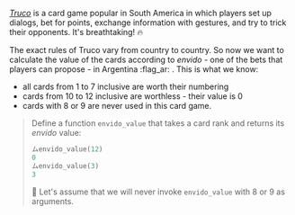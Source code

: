 [_Truco_](https://en.wikipedia.org/wiki/Truco) is a card game popular in South America in which players set up dialogs, bet for points, exchange information with gestures, and try to trick their opponents. It's breathtaking! 🔥

The exact rules of Truco vary from country to country. So now we want to calculate the value of the cards according to _envido_ - one of the bets that players can propose - in Argentina :flag_ar: . This is what we know:

* all cards from 1 to 7 inclusive are worth their numbering
* cards from 10 to 12 inclusive are worthless - their value is 0
* cards with 8 or 9 are never used in this card game.

> Define a function `envido_value` that takes a card rank and returns its _envido_ value:
>
> ```python
> ムenvido_value(12)
> 0
> ムenvido_value(3)
> 3
> ```
>
> :memo: Let's assume that we will never invoke `envido_value` with 8 or 9 as arguments.
